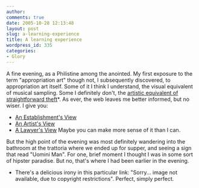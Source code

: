 ```yaml
---
author:
comments: true
date: 2005-10-28 12:13:48
layout: post
slug: a-learning-experience
title: A learning experience
wordpress_id: 335
categories:
- Glory
---
```


A fine evening, as a Philistine among the anointed. My first exposure to the term "appropriation art" though not, I subsequently discovered, to appropriation art itself. Some of it I think I understand, the visual equivalent of musical sampling. Some I definitely don't, the [artistic equivalent of straightforward theft](http://www.tate.org.uk/servlet/ArtistWorks?cgroupid=999999961&artistid=2753&page=1)*. As ever, the web leaves me better informed, but no wiser. I give you:

  * [An Establishment's View](http://www.tate.org.uk/collections/glossary/definition.jsp?entryId=23)
  * [An Artist's View](http://www.othercinema.com/otherzine/otherzine6/prelinger.html)
  * [ A Lawyer's View](http://culturalpolicy.uchicago.edu/conf1999/landes.html)
Maybe you can make more sense of it than I can.

But the high point of the evening was most definitely wandering into the bathroom at the trattoria where we ended up for supper, and seeing a sign that read "Uomini Man". For one, brief moment I thought I was in some sort of hipster paradise. But no, that's where I had been earlier in the evening.

* There's a delicious irony in this particular link: "Sorry... image not available, due to copyright restrictions". Perfect, simply perfect.
